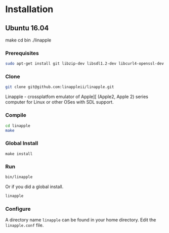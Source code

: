 # Installation


## Ubuntu 16.04

make
cd bin
./linapple

### Prerequisites

```bash
sudo apt-get install git libzip-dev libsdl1.2-dev libcurl4-openssl-dev zlib1g-dev
```

### Clone

```bash
git clone git@github.com:linappleii/linapple.git 
```
Linapple - crossplatfom emulator of Apple][ (Apple2, Apple 2) series computer for Linux or other OSes with SDL support.


### Compile

```bash
cd linapple
make
```

### Global Install
```shell
make install
```

### Run

```bash
bin/linapple
```

Or if you did a global install.

```bash
linapple
```

### Configure

A directory name `linapple` can be found in your home directory. Edit the `linapple.conf` file.

